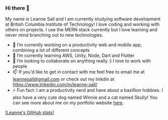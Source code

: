 ### Hi there 👋
My name is Leanne Sall and I am currently studying software development at British Columbia Institute of Technology!
I love coding and working with others on projects. I use the MERN stack currently but I love learning and never mind branching out to new technologies.

- 🔭 I’m currently working on a productivity web and mobile app, combining a lot of different concepts
- 🌱 I’m currently learning AWS, Unity, Node, Dart and Flutter
- 👯 I’m looking to collaborate on anything really :) I love to work with people
- 📫 If you'd like to get in contact with me feel free to email me at leannesall@gmail.com or check out my linkdin at https://www.linkedin.com/in/leanne-sall/
- ⚡ Fun fact: I am a productivity nerd and have about a bazillion hobbies. I also have a very cute dog named Winnie and a cat named Skully! You can see more about me on my portfolio website [here](https://leannesall.dev).

[!Leanne's GitHub stats](https://github-readme-stats.vercel.app/api?username=leannesall&count_private=true&theme=tokyonight&showicons=true)]
